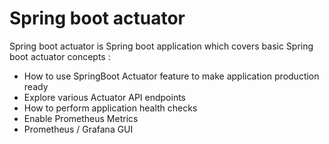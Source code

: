 # Spring boot actuator

Spring boot actuator is Spring boot application which
covers basic Spring boot actuator concepts :

- How to use SpringBoot Actuator feature to make application production ready 
- Explore various Actuator API endpoints 
- How to perform application health checks
- Enable Prometheus Metrics
- Prometheus / Grafana GUI